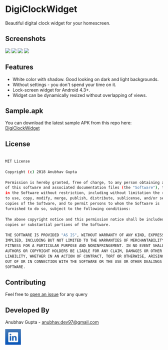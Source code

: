 # DigiClockWidget

Beautiful digital clock widget for your homescreen.

## Screenshots

 <img src="https://raw.githubusercontent.com/gupta1anubhav/DigiClockWidget/master/Screenshots/Screenshot_2018-06-03-01-50-11-259_com.anubhav87.clockwidget.png" width="200"/>  <img 
 src="https://raw.githubusercontent.com/gupta1anubhav/DigiClockWidget/master/Screenshots/Screenshot_2018-06-03-01-59-16-182_com.miui.home.png"  width="200"/>  <img 
 src="https://raw.githubusercontent.com/gupta1anubhav/DigiClockWidget/master/Screenshots/Screenshot_2018-06-03-01-46-07-864_com.miui.home.png" width="200"/>  <img 
 src="https://raw.githubusercontent.com/gupta1anubhav/DigiClockWidget/master/Screenshots/Screenshot_2018-06-03-01-55-50-684_com.miui.home.png"  width="200"/>

## Features
 
 * White color with shadow. Good looking on dark and light backgrounds.
 * Without settings - you don't spend your time on it.
 * Lock-screen widget for Android 4.3+.
 * Widget can be dynamically resized without overlapping of views. 


## Sample.apk
You can download the latest sample APK from this repo here: [DigiClockWidget](https://github.com/gupta1anubhav/DigiClockWidget/tree/master/Sample/sample.apk)

License
-------
```sh

MIT License

Copyright (c) 2018 Anubhav Gupta

Permission is hereby granted, free of charge, to any person obtaining a copy
of this software and associated documentation files (the "Software"), to deal
in the Software without restriction, including without limitation the rights
to use, copy, modify, merge, publish, distribute, sublicense, and/or sell
copies of the Software, and to permit persons to whom the Software is
furnished to do so, subject to the following conditions:

The above copyright notice and this permission notice shall be included in all
copies or substantial portions of the Software.

THE SOFTWARE IS PROVIDED "AS IS", WITHOUT WARRANTY OF ANY KIND, EXPRESS OR
IMPLIED, INCLUDING BUT NOT LIMITED TO THE WARRANTIES OF MERCHANTABILITY,
FITNESS FOR A PARTICULAR PURPOSE AND NONINFRINGEMENT. IN NO EVENT SHALL THE
AUTHORS OR COPYRIGHT HOLDERS BE LIABLE FOR ANY CLAIM, DAMAGES OR OTHER
LIABILITY, WHETHER IN AN ACTION OF CONTRACT, TORT OR OTHERWISE, ARISING FROM,
OUT OF OR IN CONNECTION WITH THE SOFTWARE OR THE USE OR OTHER DEALINGS IN THE
SOFTWARE.

```

## Contributing

Feel free to [open an issue](https://github.com/gupta1anubhav/DigiClockWidget/issues) for any query

Developed By
--------------------

Anubhav Gupta - <anubhav.dev97@gmail.com>

<a href="https://www.linkedin.com/in/anubhav-gupta-453116156/">
  <img alt="Follow me on linked In"
   src="https://github.com/faheema/img/blob/master/ln.png"  height="50" width="50"/>